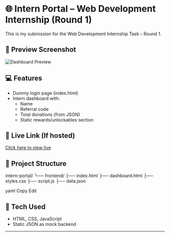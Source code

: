 # 🌐 Intern Portal – Web Development Internship (Round 1)

This is my submission for the Web Development Internship Task – Round 1.

## 📸 Preview Screenshot

![Dashboard Preview](C:\Users\91863\OneDrive\Desktop\intern-portal\frontend)

## 💻 Features
- Dummy login page (index.html)
- Intern dashboard with:
  - Name
  - Referral code
  - Total donations (from JSON)
  - Static rewards/unlockables section

## 🔗 Live Link (If hosted)
[Click here to view live](https://frolicking-salmiakki-9afda5.netlify.app/)

## 📁 Project Structure
intern-portal/
└── frontend/
├── index.html
├── dashboard.html
├── styles.css
├── script.js
├── data.json

yaml
Copy
Edit

## 🚀 Tech Used
- HTML, CSS, JavaScript
- Static JSON as mock backend

---
